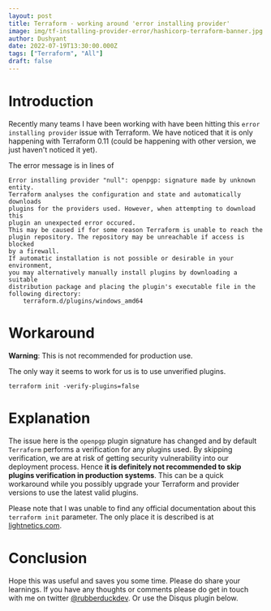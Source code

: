 ```yaml
---
layout: post
title: Terraform - working around 'error installing provider'
image: img/tf-installing-provider-error/hashicorp-terraform-banner.jpg
author: Dushyant
date: 2022-07-19T13:30:00.000Z
tags: ["Terraform", "All"]
draft: false
---
```

# Introduction
Recently many teams I have been working with have been hitting this `error installing provider` issue with Terraform. We have noticed that it is only happening with Terraform 0.11 (could be happening with other version, we just haven't noticed it yet).

The error message is in lines of

```
Error installing provider "null": openpgp: signature made by unknown entity. 
Terraform analyses the configuration and state and automatically downloads 
plugins for the providers used. However, when attempting to download this 
plugin an unexpected error occured. 
This may be caused if for some reason Terraform is unable to reach the 
plugin repository. The repository may be unreachable if access is blocked 
by a firewall. 
If automatic installation is not possible or desirable in your environment, 
you may alternatively manually install plugins by downloading a suitable 
distribution package and placing the plugin's executable file in the 
following directory: 
    terraform.d/plugins/windows_amd64 
```

# Workaround
**Warning**: This is not recommended for production use.

The only way it seems to work for us is to use unverified plugins.

```
terraform init -verify-plugins=false
```

# Explanation
The issue here is the `openpgp` plugin signature has changed and by default `Terraform` performs a verification for any plugins used. By skipping verification, we are at risk of getting security vulnerability into our deployment process. Hence **it is definitely not recommended to skip plugins verification in production systems**. This can be a quick workaround while you possibly upgrade your Terraform and provider versions to use the latest valid plugins.

Please note that I was unable to find any official documentation about this `terraform init` parameter. The only place it is described is at [lightnetics.com](https://www.lightnetics.com/topic/2956/terraform-init-help).

# Conclusion
Hope this was useful and saves you some time. Please do share your learnings. If you have any thoughts or comments please do get in touch with me on twitter [@rubberduckdev](https://twitter.com/rubberduckdev). Or use the Disqus plugin below.
